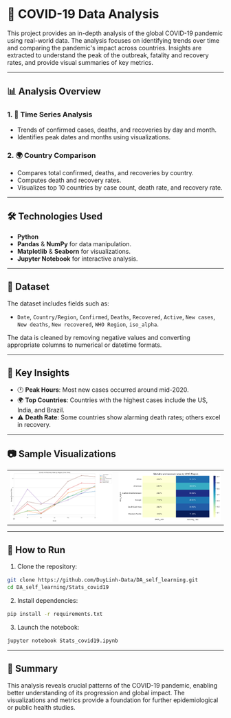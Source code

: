 # 🦠 COVID-19 Data Analysis

This project provides an in-depth analysis of the global COVID-19 pandemic using real-world data. The analysis focuses on identifying trends over time and comparing the pandemic's impact across countries. Insights are extracted to understand the peak of the outbreak, fatality and recovery rates, and provide visual summaries of key metrics.

---

## 📊 Analysis Overview

### 1. 📅 Time Series Analysis
- Trends of confirmed cases, deaths, and recoveries by day and month.
- Identifies peak dates and months using visualizations.

### 2. 🌍 Country Comparison
- Compares total confirmed, deaths, and recoveries by country.
- Computes death and recovery rates.
- Visualizes top 10 countries by case count, death rate, and recovery rate.

---

## 🛠️ Technologies Used
- **Python**
- **Pandas** & **NumPy** for data manipulation.
- **Matplotlib** & **Seaborn** for visualizations.
- **Jupyter Notebook** for interactive analysis.

---

## 📁 Dataset
The dataset includes fields such as:
- `Date`, `Country/Region`, `Confirmed`, `Deaths`, `Recovered`, `Active`, `New cases`, `New deaths`, `New recovered`, `WHO Region`, `iso_alpha`.

The data is cleaned by removing negative values and converting appropriate columns to numerical or datetime formats.

---

## 📌 Key Insights
- 🕐 **Peak Hours**: Most new cases occurred around mid-2020.
- 🌍 **Top Countries**: Countries with the highest cases include the US, India, and Brazil.
- ⚠️ **Death Rate**: Some countries show alarming death rates; others excel in recovery.

---

## 📷 Sample Visualizations

<table>
  <tr>
    <td width="50%">
      <img src="https://github.com/DuyLinh-Data/DA_self_learning/blob/main/Stats_covid19/data/recover%20rate%20by%20region.png" alt="Country Comparison" width="100%">
    </td>
    <td width="50%">
      <img src="https://github.com/DuyLinh-Data/DA_self_learning/blob/main/Stats_covid19/data/recover%20rate%20by%20who.png" alt="Country Comparison" width="100%">
    </td>
  </tr>
</table>

---

## 🚀 How to Run

1. Clone the repository:
```bash
git clone https://github.com/DuyLinh-Data/DA_self_learning.git
cd DA_self_learning/Stats_covid19
```

2. Install dependencies:
```bash
pip install -r requirements.txt
```

3. Launch the notebook:
```bash
jupyter notebook Stats_covid19.ipynb
```

---

## 📎 Summary

This analysis reveals crucial patterns of the COVID-19 pandemic, enabling better understanding of its progression and global impact. The visualizations and metrics provide a foundation for further epidemiological or public health studies.
